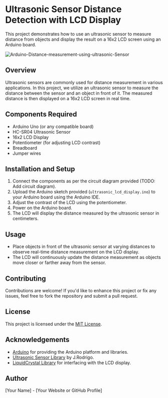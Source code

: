 # Ultrasonic Sensor Distance Detection with LCD Display

This project demonstrates how to use an ultrasonic sensor to measure distance from objects and display the result on a 16x2 LCD screen using an Arduino board.

![Arduino-Distance-measurement-using-ultrasonic-Sensor](https://github.com/SyedMoin-lab/Arduino-Distance-Detector/assets/63508680/96c60bab-12cd-4770-8465-a292be56f34a)


## Overview

Ultrasonic sensors are commonly used for distance measurement in various applications. In this project, we utilize an ultrasonic sensor to measure the distance between the sensor and an object in front of it. The measured distance is then displayed on a 16x2 LCD screen in real time.

## Components Required

- Arduino Uno (or any compatible board)
- HC-SR04 Ultrasonic Sensor
- 16x2 LCD Display
- Potentiometer (for adjusting LCD contrast)
- Breadboard
- Jumper wires

## Installation and Setup

1. Connect the components as per the circuit diagram provided (TODO: Add circuit diagram).
2. Upload the Arduino sketch provided (`ultrasonic_lcd_display.ino`) to your Arduino board using the Arduino IDE.
3. Adjust the contrast of the LCD using the potentiometer.
4. Power on the Arduino board.
5. The LCD will display the distance measured by the ultrasonic sensor in centimeters.

## Usage

- Place objects in front of the ultrasonic sensor at varying distances to observe real-time distance measurement on the LCD display.
- The LCD will continuously update the distance measurement as objects move closer or farther away from the sensor.

## Contributing

Contributions are welcome! If you'd like to enhance this project or fix any issues, feel free to fork the repository and submit a pull request.

## License

This project is licensed under the [MIT License](LICENSE).

## Acknowledgements

- [Arduino](https://www.arduino.cc/) for providing the Arduino platform and libraries.
- [Ultrasonic Sensor Library](https://github.com/JRodrigoTech/Ultrasonic-HC-SR04) by J.Rodrigo.
- [LiquidCrystal Library](https://www.arduino.cc/en/Reference/LiquidCrystal) for interfacing with the LCD display.

## Author

[Your Name] - [Your Website or GitHub Profile]

